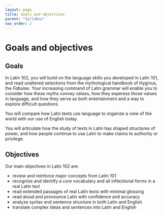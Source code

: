 ```yaml
---
layout: page
title: Goals and objectives
parent: "Syllabus"
nav_order: 2
---
```


# Goals and objectives

## Goals

In Latin 102, you will build on the language skills you developed in Latin 101, and read unaltered selections from the mythological handbook of Hyginus, the *Fabulae*. Your increasing command of Latin grammar will enable you to consider how these  myths convey values, how they experess those values in language, and how they serve as both entertainment and a way to explore difficult questions.

You will compare how Latin texts use language to organize a view of the world with  our use of English today.

You will articulate how the study of texts in Latin has shaped structures of power, and how people continue to use Latin to make claims to authority or privilege.

## Objectives

Our main objectives in Latin 102 are:

- review and reinforce major concepts from Latin 101
- recognize and identify a core vocabulary and all inflectional forms in a real Latin text
- read extended passages of real Latin texts with minimal glossing
- read aloud and pronounce Latin with confidence and accuracy
- analyze syntax and sentence structure in both Latin and English
- translate complex ideas and sentences into Latin and English
